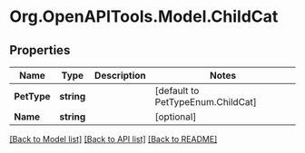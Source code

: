 # Org.OpenAPITools.Model.ChildCat

## Properties

Name | Type | Description | Notes
------------ | ------------- | ------------- | -------------
**PetType** | **string** |  | [default to PetTypeEnum.ChildCat]
**Name** | **string** |  | [optional] 

[[Back to Model list]](../README.md#documentation-for-models) [[Back to API list]](../README.md#documentation-for-api-endpoints) [[Back to README]](../README.md)

